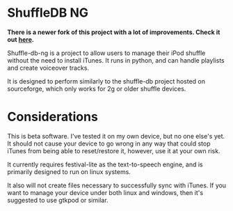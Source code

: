 ShuffleDB NG
============

**There is a newer fork of this project with a lot of improvements.
Check it out [here](https://github.com/nims11/IPod-Shuffle-4g).**

Shuffle-db-ng is a project to allow users to manage their iPod shuffle without the need to install iTunes. It runs in python, and can handle playlists and create voiceover tracks.

It is designed to perform similarly to the shuffle-db project hosted on sourceforge, which only works for 2g or older shuffle devices.

Considerations
==============

This is beta software. I've tested it on my own device, but no one else's yet. It should not cause your device to go wrong in any way that could stop iTunes from being able to reset/restore it, however, use it at your own risk.

It currently requires festival-lite as the text-to-speech engine, and is primarily designed to run on linux systems.

It also will not create files necessary to successfully sync with iTunes. If you want to manage your device under both linux and windows, then it's suggested to use gtkpod or similar. 
